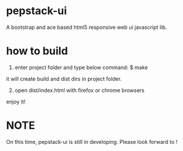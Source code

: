 # pepstack-ui
A bootstrap and ace based html5 responsive web ui javascript lib.

how to build
=============
1) enter project folder and type below command:
  $ make

it will create build and dist dirs in project folder.

2) open dist/index.html with firefox or chrome browsers

enjoy it!


NOTE
==========

  On this time, pepstack-ui is still in developing. Please look forward to !
